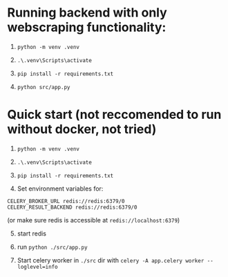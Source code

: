 # Running backend with only webscraping functionality:

1. `python -m venv .venv`

2. `.\.venv\Scripts\activate`

3. `pip install -r requirements.txt`

4. `python src/app.py`

# Quick start (not reccomended to run without docker, not tried)
1. `python -m venv .venv`

2. `.\.venv\Scripts\activate`

3. `pip install -r requirements.txt`

4. Set environment variables for:

```
CELERY_BROKER_URL redis://redis:6379/0
CELERY_RESULT_BACKEND redis://redis:6379/0
```

(or make sure redis is accessible at `redis://localhost:6379`)

5. start redis

6. run `python ./src/app.py`

7. Start celery worker in `./src` dir with `celery -A app.celery worker --loglevel=info`
